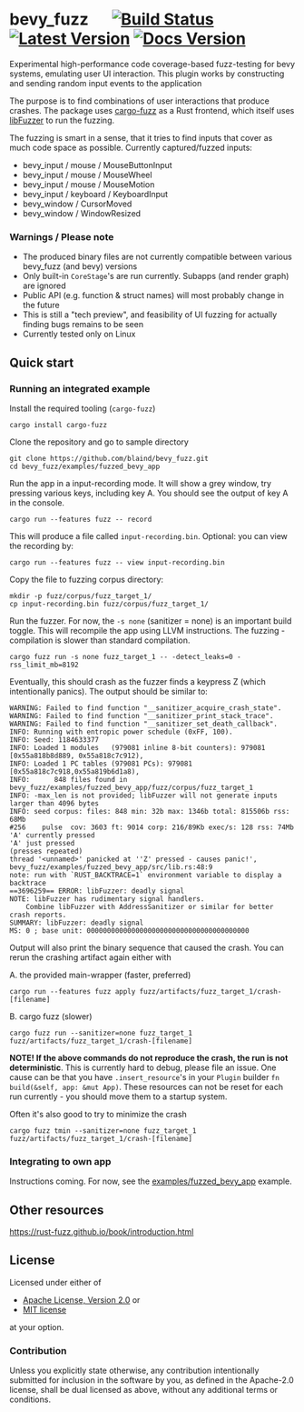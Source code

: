 # bevy_fuzz &emsp; [![Build Status]][actions] [![Latest Version]][crates.io] [![Docs Version]][docs]

[build status]: https://img.shields.io/github/workflow/status/blaind/bevy_fuzz/test
[actions]: https://github.com/blaind/bevy_fuzz/actions?query=branch%3Amain
[latest version]: https://img.shields.io/crates/v/bevy_fuzz.svg
[crates.io]: https://crates.io/crates/bevy_fuzz
[docs version]: https://docs.rs/bevy_fuzz/badge.svg
[docs]: https://docs.rs/bevy_fuzz

Experimental high-performance code coverage-based fuzz-testing for bevy systems, emulating user UI interaction. This plugin works by constructing and sending random input events to the application

The purpose is to find combinations of user interactions that produce crashes. The package uses
[cargo-fuzz](https://github.com/rust-fuzz/cargo-fuzz) as a Rust frontend, which itself uses
[libFuzzer](https://llvm.org/docs/LibFuzzer.html) to run the fuzzing.

The fuzzing is smart in a sense, that it tries to find inputs that cover as much code space as possible. Currently captured/fuzzed inputs:

- bevy_input / mouse / MouseButtonInput
- bevy_input / mouse / MouseWheel
- bevy_input / mouse / MouseMotion
- bevy_input / keyboard / KeyboardInput
- bevy_window / CursorMoved
- bevy_window / WindowResized

### Warnings / Please note

- The produced binary files are not currently compatible between various bevy_fuzz (and bevy) versions
- Only built-in `CoreStage`'s are run currently. Subapps (and render graph) are ignored
- Public API (e.g. function & struct names) will most probably change in the future
- This is still a "tech preview", and feasibility of UI fuzzing for actually finding bugs remains to be seen
- Currently tested only on Linux

## Quick start

### Running an integrated example

Install the required tooling (`cargo-fuzz`)

    cargo install cargo-fuzz

Clone the repository and go to sample directory

    git clone https://github.com/blaind/bevy_fuzz.git
    cd bevy_fuzz/examples/fuzzed_bevy_app

Run the app in a input-recording mode. It will show a grey window, try pressing various keys, including key A. You should see the output of key A in the console.

    cargo run --features fuzz -- record

This will produce a file called `input-recording.bin`. Optional: you can view the recording by:

    cargo run --features fuzz -- view input-recording.bin

Copy the file to fuzzing corpus directory:

    mkdir -p fuzz/corpus/fuzz_target_1/
    cp input-recording.bin fuzz/corpus/fuzz_target_1/

Run the fuzzer. For now, the `-s none` (sanitizer = none) is an important build toggle. This will recompile the app using LLVM instructions. The fuzzing -compilation is slower than standard compilation.

    cargo fuzz run -s none fuzz_target_1 -- -detect_leaks=0 -rss_limit_mb=8192

Eventually, this should crash as the fuzzer finds a keypress Z (which intentionally panics). The output should be similar to:

    WARNING: Failed to find function "__sanitizer_acquire_crash_state".
    WARNING: Failed to find function "__sanitizer_print_stack_trace".
    WARNING: Failed to find function "__sanitizer_set_death_callback".
    INFO: Running with entropic power schedule (0xFF, 100).
    INFO: Seed: 1184633377
    INFO: Loaded 1 modules   (979081 inline 8-bit counters): 979081 [0x55a818b8d889, 0x55a818c7c912),
    INFO: Loaded 1 PC tables (979081 PCs): 979081 [0x55a818c7c918,0x55a819b6d1a8),
    INFO:      848 files found in bevy_fuzz/examples/fuzzed_bevy_app/fuzz/corpus/fuzz_target_1
    INFO: -max_len is not provided; libFuzzer will not generate inputs larger than 4096 bytes
    INFO: seed corpus: files: 848 min: 32b max: 1346b total: 815506b rss: 68Mb
    #256	pulse  cov: 3603 ft: 9014 corp: 216/89Kb exec/s: 128 rss: 74Mb
    'A' currently pressed
    'A' just pressed
    (presses repeated)
    thread '<unnamed>' panicked at ''Z' pressed - causes panic!', bevy_fuzz/examples/fuzzed_bevy_app/src/lib.rs:48:9
    note: run with `RUST_BACKTRACE=1` environment variable to display a backtrace
    ==3696259== ERROR: libFuzzer: deadly signal
    NOTE: libFuzzer has rudimentary signal handlers.
        Combine libFuzzer with AddressSanitizer or similar for better crash reports.
    SUMMARY: libFuzzer: deadly signal
    MS: 0 ; base unit: 0000000000000000000000000000000000000000

Output will also print the binary sequence that caused the crash. You can rerun the crashing artifact again either with

A. the provided main-wrapper (faster, preferred)

    cargo run --features fuzz apply fuzz/artifacts/fuzz_target_1/crash-[filename]

B. cargo fuzz (slower)

    cargo fuzz run --sanitizer=none fuzz_target_1 fuzz/artifacts/fuzz_target_1/crash-[filename]

**NOTE! If the above commands do not reproduce the crash, the run is not deterministic**. This is
currently hard to debug, please file an issue. One cause can be that you have `.insert_resource`'s
in your `Plugin` builder `fn build(&self, app: &mut App)`. These resources can not be reset
for each run currently - you should move them to a startup system.

Often it's also good to try to minimize the crash

    cargo fuzz tmin --sanitizer=none fuzz_target_1 fuzz/artifacts/fuzz_target_1/crash-[filename]

### Integrating to own app

Instructions coming. For now, see the [examples/fuzzed_bevy_app](examples/fuzzed_bevy_app) example.

## Other resources

https://rust-fuzz.github.io/book/introduction.html

## License

Licensed under either of

- <a href="LICENSE-APACHE">Apache License, Version 2.0</a> or
- <a href="LICENSE-MIT">MIT license</a>

at your option.

### Contribution

Unless you explicitly state otherwise, any contribution intentionally submitted
for inclusion in the software by you, as defined in the Apache-2.0 license, shall be dual licensed as above, without any additional terms or conditions.
